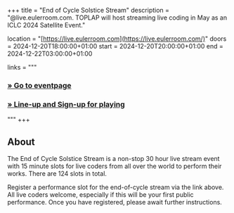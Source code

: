 +++
title       = "End of Cycle Solstice Stream"
description = "@live.eulerroom.com. TOPLAP will host streaming live coding in May as an ICLC 2024 Satellite Event."

location    = "[https://live.eulerroom.com](https://live.eulerroom.com/)"
doors       = 2024-12-20T18:00:00+01:00
start       = 2024-12-20T20:00:00+01:00
end         = 2024-12-22T03:00:00+01:00

links = """
  ### [» Go to eventpage ](https://live.eulerroom.com/)
  ### [» Line-up and Sign-up for playing](https://eulerroom.com/)
"""
+++

## About

The End of Cycle Solstice Stream is a non-stop 30 hour live stream event with 15 minute slots for live coders from all over the world to perform their works. There are 124 slots in total.

Register a performance slot for the end-of-cycle stream via the link above. All live coders welcome, especially if this will be your first public performance. Once you have registered, please await further instructions.